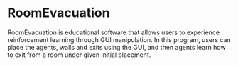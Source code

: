 # RoomEvacuation

RoomEvacuation is educational software that allows users to experience reinforcement learning through GUI manipulation. In this program, users can place the agents, walls and exits using the GUI, and then agents learn how to exit from a room under given initial placement. 
